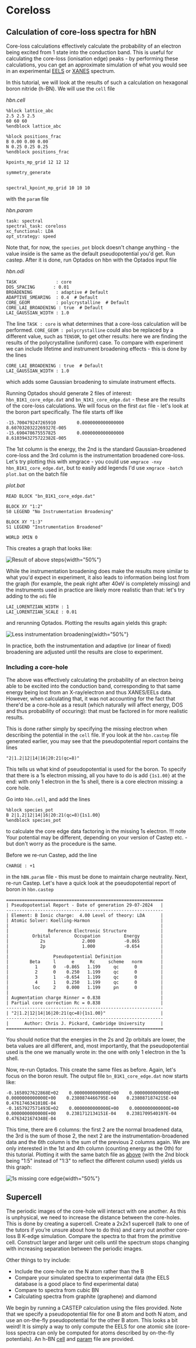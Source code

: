 # Coreloss

## Calculation of core-loss spectra for hBN

Core-loss calculations effectively calculate the probability of an electron being excited from 1 state into the conduction band. This is useful for calculating the core-loss (ionisation edge) peaks - by performing these calculations, you can get an approximate simulation of what you would see in an experimental [EELS](https://en.wikipedia.org/wiki/Electron_energy_loss_spectroscopy) or [XANES](https://en.wikipedia.org/wiki/X-ray_absorption_near_edge_structure) spectrum.

In this tutorial, we will look at the results of such a calculation on hexagonal boron nitride (h-BN). We will use the `cell` file

*hbn.cell*
```
%block lattice_abc
2.5 2.5 2.5
60 60 60
%endblock lattice_abc

%block positions_frac
B 0.00 0.00 0.00
N 0.25 0.25 0.25
%endblock positions_frac

kpoints_mp_grid 12 12 12

symmetry_generate


spectral_kpoint_mp_grid 10 10 10
```

with the `param` file

*hbn.param*
```
task: spectral
spectral_task: coreloss
xc_functional: LDA
opt_strategy: speed
```

Note that, for now, the `species_pot` block doesn't change anything - the value inside is the same as the default pseudopotential you'd get. Run castep. After it is done, run Optados on hbn with the Optados input file

*hbn.odi*
```
TASK               : core
DOS_SPACING       : 0.01
BROADENING         : adaptive # Default
ADAPTIVE_SMEARING  : 0.4  # Default
CORE_GEOM          : polycrystalline  # Default
CORE_LAI_BROADENING : true  # Default
LAI_GAUSSIAN_WIDTH : 1.0
```

The line `TASK : core` is what determines that a core-loss calculation will be performed. `CORE_GEOM : polycrystalline` could also be replaced by a different value, such as `TENSOR`, to get other results: here we are finding the results of the polycrystalline (uniform) case. To compare with experiment we can include lifetime and instrument broadening effects - this is done by the lines

```
CORE_LAI_BROADENING : true  # Default
LAI_GAUSSIAN_WIDTH : 1.0
```

which adds some Gaussian broadening to simulate instrument effects.

Running Optados should generate 2 files of interest: `hbn_B1K1_core_edge.dat` and `bn_N1K1_core_edge.dat` - these are the results of the core-loss calculations. We will focus on the first `dat` file - let's look at the boron part specifically. The file starts off like

```
-15.700479247265910        0.0000000000000000        8.6070320322269327E-005
-15.690478675557825        0.0000000000000000        8.6103943275722382E-005
```

The 1st column is the energy, the 2nd is the standard Gaussian-broadened core-loss and the 3rd column is the instrumentation broadened core-loss. Let's try plotting this with xmgrace - you could use `xmgrace -nxy hbn_B1K1_core_edge.dat`, but to easily add legends I'd use `xmgrace -batch plot.bat` on the batch file

<a id="plot_bat"></a>

*plot.bat*
```
READ BLOCK "bn_B1K1_core_edge.dat"

BLOCK XY "1:2"
S0 LEGEND "No Instrumentation Broadening"

BLOCK XY "1:3"
S1 LEGEND "Instrumentation Broadened"

WORLD XMIN 0
```

This creates a graph that looks like:

![Result of above steps](basic_result.png){width="50%"}

While the instrumentation broadening does make the results more similar to what you'd expect in experiment, it also leads to information being lost from the graph (for example, the peak right after 40eV is completely missing) and the instruments used in practice are likely more realistic than that: let's try adding to the `odi` file

```
LAI_LORENTZIAN_WIDTH : 1
LAI_LORENTZIAN_SCALE : 0.01
```

and rerunning Optados. Plotting the results again yields this graph:

![Less instrumentation broadening](less_lai_broaden.png){width="50%"}

In practice, both the instrumentation and adaptive (or linear of fixed) broadening are adjusted until the results are close to experiment.

### Including a core-hole

The above was effectively calculating the probability of an electron being able to be excited into the conduction band, corresponding to that same energy being lost from an X-ray/electron and thus XANES/EELs data. However, when calculating that, it was not accounting for the fact that there'd be a core-hole as a result (which naturally will affect energy, DOS and thus probability of occuring): that must be factored in for more realistic results.

This is done rather simply by specifying the missing electron when describing the potential in the `cell` file. If you look at the `hbn.castep` file generated earlier, you may see that the pseudopotential report contains the lines

```
"2|1.2|12|14|16|20:21(qc=8)"
```

This tells us what kind of pseudopotential is used for the boron. To specify that there is a 1s electron missing, all you have to do is add `{1s1.00}` at the end: with only 1 electron in the 1s shell, there is a core electron missing: a core hole.

Go into `hbn.cell`, and add the lines

```
%block species_pot
B 2|1.2|12|14|16|20:21(qc=8){1s1.00}
%endblock species_pot
```

to calculate the core edge data factoring in the missing 1s electron.
!!! note
    Your potential may be different, depending on your version of Castep etc. - but don't worry as the procedure is the same.

Before we re-run Castep, add the line

`CHARGE : +1`

in the `hBN.param` file - this must be done to maintain charge neutrality.  Next, re-run Castep. Let's have a quick look at the pseudopotential report of boron in `hbn.castep`

```
============================================================                
| Pseudopotential Report - Date of generation 29-07-2024   |                
------------------------------------------------------------                
| Element: B Ionic charge:  4.00 Level of theory: LDA      |                
| Atomic Solver: Koelling-Harmon                           |                
|                                                          |                
|               Reference Electronic Structure             |                
|         Orbital         Occupation         Energy        |                
|            2s              2.000           -0.865        |                
|            2p              1.000           -0.654        |                
|                                                          |                
|                 Pseudopotential Definition               |                
|        Beta     l      e      Rc     scheme   norm       |                
|          1      0   -0.865   1.199     qc      0         |                
|          2      0    0.250   1.199     qc      0         |                
|          3      1   -0.654   1.199     qc      0         |                
|          4      1    0.250   1.199     qc      0         |                
|         loc     2    0.000   1.199     pn      0         |                
|                                                          |                
| Augmentation charge Rinner = 0.838                       |                
| Partial core correction Rc = 0.838                       |                
------------------------------------------------------------                
| "2|1.2|12|14|16|20:21(qc=8){1s1.00}"                     |                
------------------------------------------------------------                
|      Author: Chris J. Pickard, Cambridge University      |                
============================================================
```

You should notice that the energies in the 2s and 2p orbitals are lower, the beta values are all different, and, most importantly, that the pseudopotential used is the one we manually wrote in: the one with only 1 electron in the 1s shell.

Now, re-run Optados. This create the same files as before. Again, let's focus on the boron result. The output file `bn_B1K1_core_edge.dat` now starts like:

```
-0.1658927622868E+02    0.0000000000000E+00    0.0000000000000E+00    0.0000000000000E+00    0.2380874466795E-04    0.2380871874215E-04    0.4761746341010E-04
-0.1657927571493E+02    0.0000000000000E+00    0.0000000000000E+00    0.0000000000000E+00    0.2381712134151E-04    0.2381709540197E-04    0.4763421674348E-04

```

This time, there are 6 columns: the first 2 are the normal broadened data, the 3rd is the sum of those 2, the next 2 are the instrumentation-broadened data and the 6th column is the sum of the previous 2 columns again. We are only interested in the 1st and 4th column (counting energy as the 0th) for this tutorial. Plotting it with the same batch file as [above](Coreloss.md#plot_bat) (with the 2nd block being "1:5" instead of "1:3" to reflect the different column used)  yields us this graph:

![1s missing core edge](1s_missing.png){width="50%"}

## Supercell

The periodic images of the core-hole will interact with one another.  As this is unphysical, we need to increase the distance between the core-holes. This is done by creating a supercell.  Create a 2x2x1 supercell (talk to one of the tutors if you’re unsure about how to do this) and carry out another core-loss B K-edge simulation.  Compare the spectra to that from the primitive cell.  Construct larger and larger unit cells until the spectrum stops changing with increasing separation between the periodic images.  

Other things to try include:

* Include the core-hole on the N atom rather than the B
* Compare your simulated spectra to experimental data (the EELS database is a good place to find experimental data)
* Compare to spectra from cubic BN
* Calculating spectra from graphite (graphene) and diamond


We begin by running a CASTEP calculation using the files provided.  Note that we specify a pseudopotential file for one B atom and both N atom, and use an on-the-fly pseudopotential for the other B atom.  This looks a bit weird!  It is simply a way to only compute the EELS for one atomic site (core-loss spectra can only be computed for atoms described by on-the-fly potentials). An h-BN [cell](h-BN.cell) and [param](h-BN.param) file are provided.
